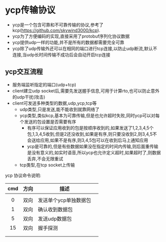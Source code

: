 # ycp传输协议



- ycp是一个包含可靠和不可靠传输的协议,参考了kcp(https://github.com/skywind3000/kcp).
- ycp为了方便编码的实现,直接采用了protobuf序列化协议数据
- ycp提供udp一样的功能,并不是所有的数据都需要完全可靠
- ycp除了udp传输外还可以在相同的端口进行tcp连接,以防止udp断流,默认不连接,当udp长时间传输不成功后会自动开启tcp连接



## ycp交互流程

- 服务端监听指定的端口(udp+tcp)
- client建立udp socket后,需要先发送握手信息,可用于计算rto,也可以防止意外的udp干扰(攻击)
- client可发送多种类型的数据,udp,ycp,tcp等
  - udp类型,只是发送,能不能收到就靠网络了
  - ycp类型,类似kcp,基本为可靠传输,但是也允许超时失败,同时ycp可以对每个发送的包设置是否需要有序
    - 有序可以保证应用收到的包是按顺序收到的,如果发送了1,2,3,4,5个包,1,3,4,5收到,但是2还没收到,如果是有序,则只要没收到2,则3,4,5不会送给应用,如果不是有序,则3,4,5包可以在收到后马上通知应用
    - ycp是可靠的,但是有些数据如果没在指定的时间内传输,则后面重传输是没有意义的,如实时语音,所以ycp也允许定义超时,如果超时了,则数据丢弃,不会无限重试
  - tcp类型,在tcp socket上传输



ycp 协议命令说明:

| cmd  | 方向 | 描述                  |      |
| :--: | :--: | --------------------- | ---- |
|      |      |                       |      |
|  0   | 双向 | 发送单个ycp单独数据包 |      |
|  1   | 双向 | 确认收到数据包        |      |
|  5   | 双向 | 发送udp数据包         |      |
|  15  | 双向 | 握手探测              |      |
|      |      |                       |      |
|      |      |                       |      |





